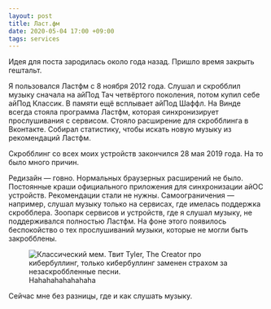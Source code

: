 ```yaml
---
layout: post
title: Ласт.фм
date: 2020-05-04 17:00 +09:00
tags: services
---
```


Идея для поста зародилась около года назад. Пришло время закрыть гештальт.

Я пользовался Ластфм с 8 ноября 2012 года. Слушал и скробблил музыку сначала на айПод Тач четвёртого поколения, потом купил себе айПод Классик. В памяти ещё всплывает айПод Шаффл. На Винде всегда стояла программа Ластфм, которая синхронизирует прослушивания с сервисом. Стояло расширение для скробблинга в Вконтакте. Собирал статистику, чтобы искать новую музыку из рекомендаций Ластфм.

Скробблинг со всех моих устройств закончился 28 мая 2019 года. На то было много причин.

Редизайн — говно. Нормальных браузерных расширений не было. Постоянные краши официального приложения для синхронизации айОС устройств. Рекомендации стали не нужны. Самоограничения — например, слушал музыку только на сервисах, где имелась поддержка скробблера. Зоопарк сервисов и устройств, где я слушал музыку, не поддерживался полностью Ластфм. На фоне этого появилось беспокойство о тех прослушиваний музыки, которые не могли быть закробблены.

<figure>
  <img src="{{ site.url }}/assets/images/lastfm/tyler.png" data-action="zoom" alt="Классический мем. Твит Tyler, The Creator про кибербуллинг, только кибербуллинг заменен страхом за незаскроббленные песни.">
  <figcaption>Hahahahahahahaha</figcaption>
</figure>

Сейчас мне без разницы, где и как слушать музыку.

